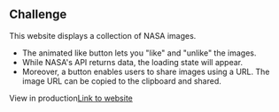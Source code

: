 ## Challenge
This website displays a collection of NASA images.
- The animated like button lets you "like" and "unlike" the images. 
- While NASA's API returns data, the loading state will appear.
- Moreover, a button enables users to share images using a URL. The image URL can be copied to the clipboard and shared.

View in production[Link to website]()
